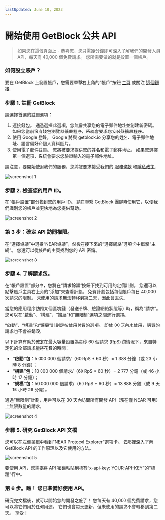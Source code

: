 ```yaml
---
lastUpdated: June 10, 2023
---
```


# 開始使用 GetBlock 公共 API

>如果您在這個頁面上 - 恭喜您，您只需幾分鐘即可深入了解我們的開發人員 API，每天有 40,000 個免費請求。 您所需要做的就是設置一個帳戶。

### 如何設立賬戶？

要在 GetBlock 上設置帳戶，您需要單擊右上角的“帳戶”按鈕 [主頁](https://getblock.io/) 或關注 [這個鏈接](https://account.getblock.io/sign-in).

### 步驟 1. 註冊 GetBlock

請選擇首選的註冊選項：

1. 連接錢包。 通過選擇此選項，您無需共享您的電子郵件地址並創建新密碼。 如果您當前沒有錢包瀏覽器擴展程序，系統會要求您安裝該擴展程序。
2. 使用 Google 登錄。 Google 將與 getblock.io 分享您的姓名、電子郵件地址、語言偏好和個人資料圖片。
3. 使用電子郵件註冊。 您將被要求提供您的姓名和電子郵件地址。 如果您選擇第一個選項，系統會要求您驗證輸入的電子郵件地址。

請注意，要開始使用我們的服務，您將被要求接受我們的 [服務條款](https://getblock.io/terms-of-service/) 和[隱私政策](https://getblock.io/privacy-policy/).

![screenshot 1](https://storage.getblock.io/web/docs/explorer-api/get-started/screenshot_1.webp)

### 步驟 2. 檢查您的用戶 ID。

在“帳戶設置”部分找到您的用戶 ID。 請在聯繫 GetBlock 團隊時使用它，以便我們識別您的帳戶並更快地為您提供幫助。

![screenshot 2](https://storage.getblock.io/web/docs/explorer-api/get-started/screenshot_2.webp)

### 第 3 步：確定 API 訪問權限。

在“選擇協議”中選擇“NEAR協議”，然後在接下來的“選擇網絡”選項卡中單擊“主網”。 您還可以從帳戶的主頁找到您的 API 密鑰。

![screenshot 3](https://storage.getblock.io/web/docs/explorer-api/get-started/screenshot_3.webp)

### 步驟 4. 了解請求包。

在“帳戶設置”部分中，您將在“請求餘額”按鈕下找到可用的定價計劃。 您還可以點擊賬戶主頁右上角的“添加”來查看計劃。 免費計劃包括每個帳戶每日 40,000 次請求的限制。 未使用的請求無法轉移到第二天，因此會丟失。

當您的應用程序訪問某個區塊鏈（發送令牌、驗證網絡狀態等）時，稱為“請求”。 您可以在“啟動”、“構建”、“擴展”和“無限制”選項之間進行選擇。

“啟動”、“構建”和“擴展”計劃是按使用付費的選項。 即使 30 天內未使用，購買的請求也不會被銷毀。

以下計算有助於確定在最大容量設置為每秒 60 個請求 (RpS) 的情況下，來自特定包的全部請求量將花費的時間：

- **“啟動”包**：5 000 000 個請求/（60 RpS * 60 秒）= 1 388 分鐘（或 23 小時 8 分鐘）；
- **“構建”包**：10 000 000 個請求/（60 RpS * 60 秒）= 2 777 分鐘（或 46 小時 17 分鐘）；
- **“規模”包**：50 000 000 個請求/（60 RpS * 60 秒）= 13 888 分鐘（或 9 天 15 小時 28 分鐘）。

通過“無限制”計劃，用戶可以在 30 天內訪問所有開發 API（現在僅 NEAR 可用）上無限數量的請求。

![screenshot 4](https://storage.getblock.io/web/docs/explorer-api/get-started/screenshot_4.webp)

### 步驟 5. 研究 GetBlock API 文檔

您可以在左側菜單中看到“NEAR Protocol Explorer”選項卡。 去那裡深入了解 GetBlock API 的工作原理以及它使用的方法。

![screenshot 5](https://storage.getblock.io/web/docs/explorer-api/get-started/screenshot_5.webp)

要使用 API，您需要將 API 密鑰粘貼到標有“x-api-key: YOUR-API-KEY”的“標題”行中。

### 第 6 步。瞧！ 您已準備好使用 API。

研究完文檔後，就可以開始您的開發之旅了！ 您每天有 40,000 個免費請求，您可以將它們用於任何用途。 它們也會每天更新，但未使用的請求不會轉移到第二天。 享受！
